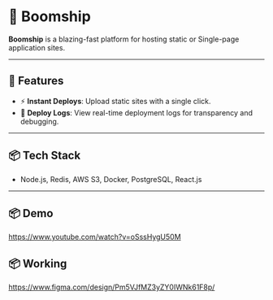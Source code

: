 # 🚀 Boomship

**Boomship** is a blazing-fast  platform for hosting static or Single-page application sites.

---

## 🌟 Features

- ⚡ **Instant Deploys**: Upload static sites with a single click.
- 🧾 **Deploy Logs**: View real-time deployment logs for transparency and debugging.

---

## 📦 Tech Stack

- Node.js, Redis, AWS S3, Docker, PostgreSQL, React.js

---

## 📦 Demo

https://www.youtube.com/watch?v=oSssHygU50M

## 📦 Working

https://www.figma.com/design/Pm5VJfMZ3yZY0IWNk61F8p/

